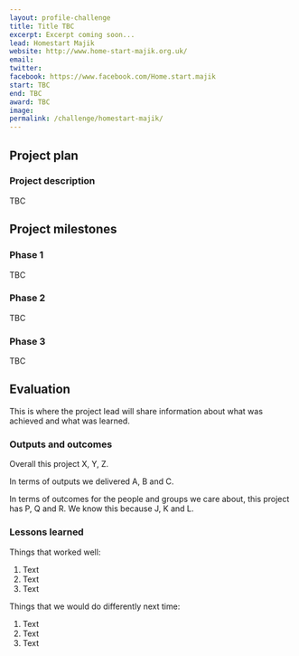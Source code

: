 ```yaml
---
layout: profile-challenge
title: Title TBC
excerpt: Excerpt coming soon...
lead: Homestart Majik
website: http://www.home-start-majik.org.uk/
email: 
twitter: 
facebook: https://www.facebook.com/Home.start.majik
start: TBC
end: TBC
award: TBC
image:
permalink: /challenge/homestart-majik/ 
---
```


## Project plan

### Project description

TBC



## Project milestones

### Phase 1

TBC

### Phase 2

TBC

### Phase 3

TBC



## Evaluation

This is where the project lead will share information about what was achieved and what was learned.

### Outputs and outcomes

Overall this project X, Y, Z.

In terms of outputs we delivered A, B and C.

In terms of outcomes for the people and groups we care about, this project has P, Q and R. We know this because J, K and L.

### Lessons learned

Things that worked well:

1. Text
2. Text
3. Text

Things that we would do differently next time:

1. Text
2. Text
3. Text